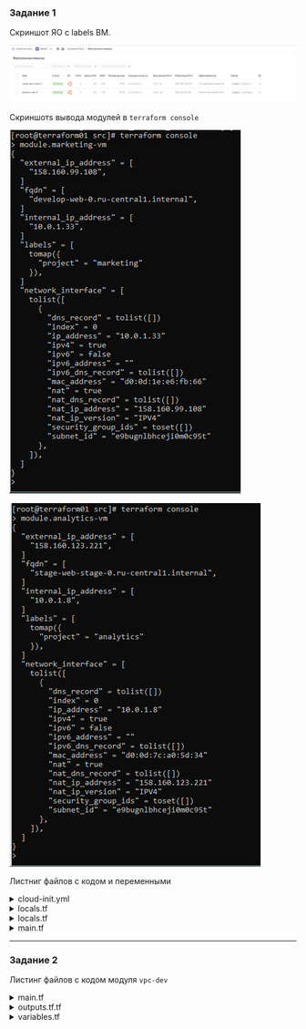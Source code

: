 ### Задание 1

Скриншот  ЯО с labels  ВМ.

![](.img/HW4_TASK1_vms_labels.png)

Скриншотs  вывода модулей в ```terraform console```

![](.img/HW4_TASK1_module_marketing.png)

![](.img/HW4_TASK1_module_analytics.png)

Листниг  файлов с кодом и переменными

<details>
  <summary>cloud-init.yml</summary>

```yaml
users:
  - name: ubuntu
    groups: sudo
    shell: /bin/bash
    sudo: ['ALL=(ALL) NOPASSWD:ALL']
    ssh_authorized_keys:
      - ${public_key}
package_update: true
package_upgrade: false
packages:
 - vim
 - nginx
runcmd:
 - systemctl start nginx
 - systemctl enable nginx
```
</details>


<details>
  <summary>locals.tf</summary>

```bash
locals{
    ssh-keys  = "${file("~/.ssh/id_ed25519.pub")}"
  }
```
</details>


<details>
  <summary>locals.tf</summary>

```bash
locals{
    ssh-keys  = "${file("~/.ssh/id_ed25519.pub")}"
  }
```
</details>

<details>
  <summary>main.tf</summary>

```bash
resource "yandex_vpc_network" "develop" {
  name = var.vpc_name
}
resource "yandex_vpc_subnet" "develop" {
  name           = var.vpc_name
  zone           = var.default_zone
  network_id     = yandex_vpc_network.develop.id
  v4_cidr_blocks = var.default_cidr
}


module "marketing-vm" {
  source          = "git::https://github.com/udjin10/yandex_compute_instance.git?ref=main"
  env_name        = "develop"
  network_id      = yandex_vpc_network.develop.id
  subnet_zones    = [var.default_zone]
  subnet_ids      = [ yandex_vpc_subnet.develop.id ]
  instance_name   = "web"
  instance_count  = 1
  image_family    = var.image_family
  public_ip       = true
  labels          = {
    project = "marketing"
    }
  metadata = {
      user-data          = data.template_file.cloudinit.rendered
      serial-port-enable = 1
  }
}

module "analytics-vm" {
  source         = "git::https://github.com/udjin10/yandex_compute_instance.git?ref=main"
  env_name       = "stage"
  network_id     = yandex_vpc_network.develop.id
  subnet_zones   = [var.default_zone]
  subnet_ids     = [yandex_vpc_subnet.develop.id]
  instance_name  = "web-stage"
  instance_count = 1
  image_family   = var.image_family
  public_ip      = true
  labels          = {
    project = "analytics"
  }
  metadata = {
    user-data          = data.template_file.cloudinit.rendered
    serial-port-enable = 1
  }

}

data "template_file" "cloudinit" {
  template = file("./cloud-init.yml")
  vars     = {
    public_key = local.ssh-keys
  }
}
```
</details>


------

### Задание 2

Листинг файлов с кодом модуля ```vpc-dev```

<details>
  <summary>main.tf</summary>

```bash
terraform {
  required_providers {
    yandex = {
      source = "yandex-cloud/yandex"
    }
  }
  required_version = ">=0.13"
}


resource "yandex_vpc_network" "network" {
  name = var.env_name
}

resource "yandex_vpc_subnet" "subnet" {
  name = "${var.env_name}-${var.zone}"
  zone = var.zone
  network_id = yandex_vpc_network.network.id
  v4_cidr_blocks = var.cidr_block
}
```
</details>


<details>
  <summary>outputs.tf.tf</summary>

```bash
output "vpc_network"{
  value       = yandex_vpc_network.network
  description = "Yandex vpc network"
}
output "vpc_subnet"{
  value       = yandex_vpc_subnet.subnet
  description = "Yandex vpc subnet"
}
```
</details>

<details>
  <summary>variables.tf</summary>

```bash
variable "env_name" {
  type        = string
  description = "VPC network&subnet name"
}

variable "cidr_block"{
  type        = list(string)
  default     = ["10.0.1.0/24"]
}

variable "zone"{
  type        = string
  default     = ""
}
```
</details>